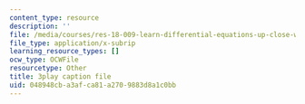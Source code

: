 ```yaml
---
content_type: resource
description: ''
file: /media/courses/res-18-009-learn-differential-equations-up-close-with-gilbert-strang-and-cleve-moler-fall-2015/048948cba3afca81a2709883d8a1c0bb_ScZMBOB_qYQ.srt
file_type: application/x-subrip
learning_resource_types: []
ocw_type: OCWFile
resourcetype: Other
title: 3play caption file
uid: 048948cb-a3af-ca81-a270-9883d8a1c0bb
---
```

